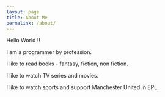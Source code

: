 ```yaml
---
layout: page
title: About Me
permalink: /about/
---
```


Hello World !!

I am a programmer by profession.

I like to read books - fantasy, fiction, non fiction.

I like to watch TV series and movies.

I like to watch sports and support Manchester United in EPL.
